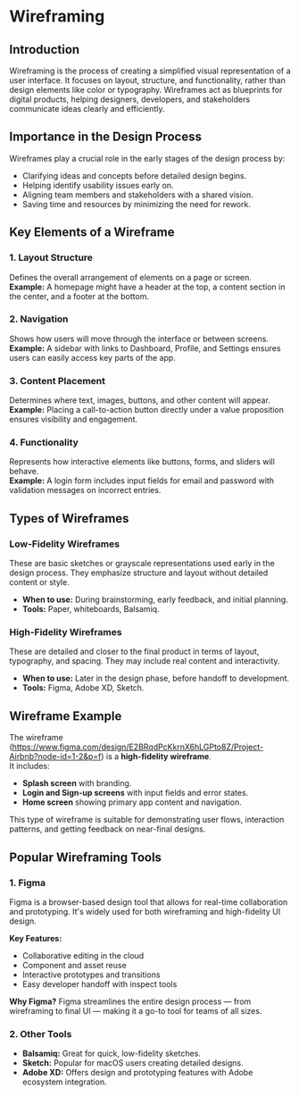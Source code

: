 # Wireframing

## Introduction

Wireframing is the process of creating a simplified visual representation of a user interface. It focuses on layout, structure, and functionality, rather than design elements like color or typography. Wireframes act as blueprints for digital products, helping designers, developers, and stakeholders communicate ideas clearly and efficiently.

## Importance in the Design Process

Wireframes play a crucial role in the early stages of the design process by:

- Clarifying ideas and concepts before detailed design begins.
- Helping identify usability issues early on.
- Aligning team members and stakeholders with a shared vision.
- Saving time and resources by minimizing the need for rework.

## Key Elements of a Wireframe

### 1. Layout Structure
Defines the overall arrangement of elements on a page or screen.  
**Example:** A homepage might have a header at the top, a content section in the center, and a footer at the bottom.

### 2. Navigation
Shows how users will move through the interface or between screens.  
**Example:** A sidebar with links to Dashboard, Profile, and Settings ensures users can easily access key parts of the app.

### 3. Content Placement
Determines where text, images, buttons, and other content will appear.  
**Example:** Placing a call-to-action button directly under a value proposition ensures visibility and engagement.

### 4. Functionality
Represents how interactive elements like buttons, forms, and sliders will behave.  
**Example:** A login form includes input fields for email and password with validation messages on incorrect entries.

## Types of Wireframes

### Low-Fidelity Wireframes
These are basic sketches or grayscale representations used early in the design process. They emphasize structure and layout without detailed content or style.

- **When to use:** During brainstorming, early feedback, and initial planning.
- **Tools:** Paper, whiteboards, Balsamiq.

### High-Fidelity Wireframes
These are detailed and closer to the final product in terms of layout, typography, and spacing. They may include real content and interactivity.

- **When to use:** Later in the design phase, before handoff to development.
- **Tools:** Figma, Adobe XD, Sketch.

## Wireframe Example

The wireframe (https://www.figma.com/design/E2BRqdPcKkrnX6hLGPto8Z/Project-Airbnb?node-id=1-2&p=f) is a **high-fidelity wireframe**.  
It includes:

- **Splash screen** with branding.
- **Login and Sign-up screens** with input fields and error states.
- **Home screen** showing primary app content and navigation.

This type of wireframe is suitable for demonstrating user flows, interaction patterns, and getting feedback on near-final designs.

## Popular Wireframing Tools

### 1. Figma
Figma is a browser-based design tool that allows for real-time collaboration and prototyping. It's widely used for both wireframing and high-fidelity UI design.

**Key Features:**
- Collaborative editing in the cloud
- Component and asset reuse
- Interactive prototypes and transitions
- Easy developer handoff with inspect tools

**Why Figma?**
Figma streamlines the entire design process — from wireframing to final UI — making it a go-to tool for teams of all sizes.

### 2. Other Tools
- **Balsamiq:** Great for quick, low-fidelity sketches.
- **Sketch:** Popular for macOS users creating detailed designs.
- **Adobe XD:** Offers design and prototyping features with Adobe ecosystem integration.
